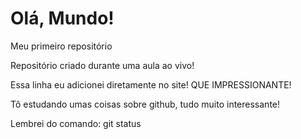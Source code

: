 # Olá, Mundo!
Meu primeiro repositório 

Repositório criado durante uma aula ao vivo!

Essa linha eu adicionei diretamente  no site! QUE IMPRESSIONANTE!

Tô estudando umas coisas sobre  github, tudo muito interessante!

Lembrei do comando: git status
 